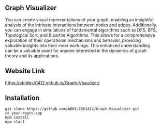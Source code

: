 ## Graph Visualizer

You can create visual representations of your graph, enabling an insightful analysis of the intricate interactions between nodes and edges. Additionally, you can engage in simulations of fundamental algorithms such as DFS, BFS, Topological Sort, and Bipartite Algorithms. This allows for a comprehensive exploration of their operational mechanisms and behavior, providing valuable insights into their inner workings. This enhanced understanding can be a valuable asset for anyone interested in the dynamics of graph theory and its applications.

## Website Link
https://abhilesh1412.github.io/Graph-Visualizer/

## Installation
```
git clone https://github.com/ABHILESH1412/Graph-Visualizer.git
cd your-react-app
npm install
npm start
```
